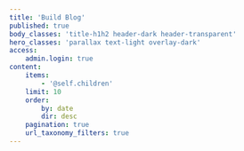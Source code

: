 ```yaml
---
title: 'Build Blog'
published: true
body_classes: 'title-h1h2 header-dark header-transparent'
hero_classes: 'parallax text-light overlay-dark'
access:
    admin.login: true
content:
    items:
        - '@self.children'
    limit: 10
    order:
        by: date
        dir: desc
    pagination: true
    url_taxonomy_filters: true
---
```


